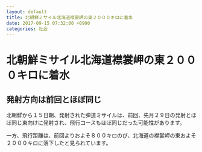 ```yaml
---
layout: default
title: 北朝鮮ミサイル北海道襟裳岬の東２０００キロに着水
date: 2017-09-15 07:32:00 +0900
categories: 社会
---
```


# 北朝鮮ミサイル北海道襟裳岬の東２０００キロに着水

## 発射方向は前回とほぼ同じ

北朝鮮から１５日朝、発射された弾道ミサイルは、前回、先月２９日の発射とほぼ同じ東向けに発射され、飛行コースもほぼ同じだった可能性があります。

一方、飛行距離は、前回よりおよそ８００キロのび、北海道の襟裳岬の東およそ２０００キロに落下したと見られています。

